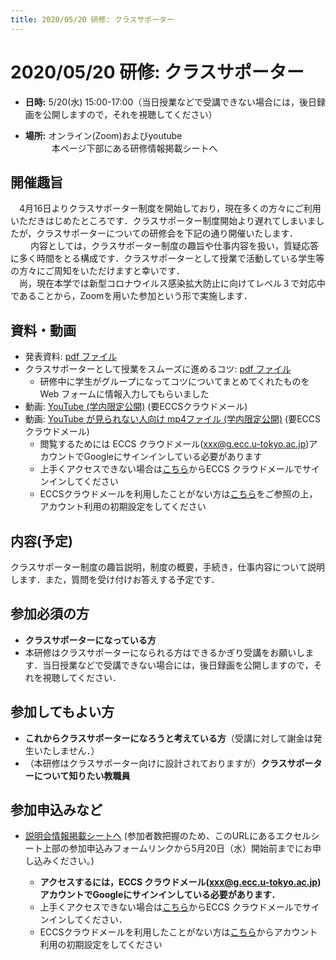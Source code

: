 ```yaml
---
title: 2020/05/20 研修: クラスサポーター
---
```


# 2020/05/20  研修: クラスサポーター

* **日時:** 5/20(水) 15:00-17:00（当日授業などで受講できない場合には，後日録画を公開しますので，それを視聴してください）

* **場所:** オンライン(Zoom)およびyoutube  <br>
　　　本ページ下部にある研修情報掲載シートへ

## 開催趣旨

　4月16日よりクラスサポーター制度を開始しており，現在多くの方々にご利用いただきはじめたところです．クラスサポーター制度開始より遅れてしまいましたが，クラスサポーターについての研修会を下記の通り開催いたします．<br>　
　内容としては，クラスサポーター制度の趣旨や仕事内容を扱い，質疑応答に多く時間をとる構成です．クラスサポーターとして授業で活動している学生等の方々にご周知をいただけますと幸いです．<br>
　尚，現在本学では新型コロナウイルス感染拡大防止に向けてレベル３で対応中であることから，Zoomを用いた参加という形で実施します．

## 資料・動画
* 発表資料: [pdf ファイル](slides.pdf)  
* クラスサポーターとして授業をスムーズに進めるコツ: [pdf ファイル](web_form_raw.pdf)
  * 研修中に学生がグループになってコツについてまとめてくれたものを Web フォームに情報入力してもらいました
* 動画: [YouTube (学内限定公開)](https://www.youtube.com/watch?v=BfvbYM9ofb8) (要ECCSクラウドメール) 
* 動画: [YouTube が見られない人向け mp4ファイル (学内限定公開)](https://drive.google.com/file/d/13poCB2TeLK6Xj8XNqfegzpgZMxp8vmtk/view?usp=sharing) (要ECCSクラウドメール) 
  * 閲覧するためには ECCS クラウドメール(xxx@g.ecc.u-tokyo.ac.jp)アカウントでGoogleにサインインしている必要があります
  * 上手くアクセスできない場合は[こちら](https://mail.google.com/a/g.ecc.u-tokyo.ac.jp)からECCS クラウドメールでサインインしてください
  * ECCSクラウドメールを利用したことがない方は[こちら](https://hwb.ecc.u-tokyo.ac.jp/wp/literacy/email/initialize/)をご参照の上，アカウント利用の初期設定をしてください

## 内容(予定)

クラスサポーター制度の趣旨説明，制度の概要，手続き，仕事内容について説明します．また，質問を受け付けお答えする予定です．　


## 参加必須の方

* **クラスサポーターになっている方**
* 本研修はクラスサポーターになられる方はできるかぎり受講をお願いします．当日授業などで受講できない場合には，後日録画を公開しますので，それを視聴してください．

## 参加してもよい方
* **これからクラスサポーターになろうと考えている方**（受講に対して謝金は発生いたしません．）
* （本研修はクラスサポーター向けに設計されておりますが）**クラスサポーターについて知りたい教職員**

## 参加申込みなど

* [説明会情報掲載シートへ]( https://tinyurl.com/y7te4k3j ) (参加者数把握のため、このURLにあるエクセルシート上部の参加申込みフォームリンクから5月20日（水）開始前までにお申し込みください。)

  * **アクセスするには，ECCS クラウドメール(xxx@g.ecc.u-tokyo.ac.jp)アカウントでGoogleにサインインしている必要があります．**
  * 上手くアクセスできない場合は[こちら](https://mail.google.com/a/g.ecc.u-tokyo.ac.jp)からECCS クラウドメールでサインインしてください．
  * ECCSクラウドメールを利用したことがない方は[こちら](https://hwb.ecc.u-tokyo.ac.jp/wp/literacy/email/initialize/)からアカウント利用の初期設定をしてください
